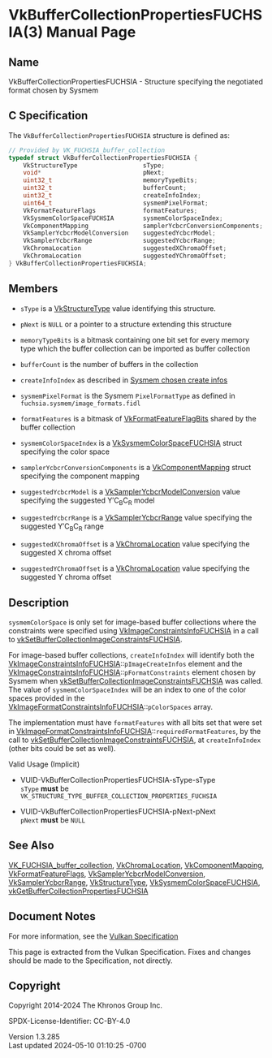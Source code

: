 # VkBufferCollectionPropertiesFUCHSIA(3) Manual Page

## Name

VkBufferCollectionPropertiesFUCHSIA - Structure specifying the
negotiated format chosen by Sysmem



## <a href="#_c_specification" class="anchor"></a>C Specification

The `VkBufferCollectionPropertiesFUCHSIA` structure is defined as:

``` c
// Provided by VK_FUCHSIA_buffer_collection
typedef struct VkBufferCollectionPropertiesFUCHSIA {
    VkStructureType                  sType;
    void*                            pNext;
    uint32_t                         memoryTypeBits;
    uint32_t                         bufferCount;
    uint32_t                         createInfoIndex;
    uint64_t                         sysmemPixelFormat;
    VkFormatFeatureFlags             formatFeatures;
    VkSysmemColorSpaceFUCHSIA        sysmemColorSpaceIndex;
    VkComponentMapping               samplerYcbcrConversionComponents;
    VkSamplerYcbcrModelConversion    suggestedYcbcrModel;
    VkSamplerYcbcrRange              suggestedYcbcrRange;
    VkChromaLocation                 suggestedXChromaOffset;
    VkChromaLocation                 suggestedYChromaOffset;
} VkBufferCollectionPropertiesFUCHSIA;
```

## <a href="#_members" class="anchor"></a>Members

- `sType` is a [VkStructureType](https://registry.khronos.org/vulkan/specs/1.3-extensions/man/html/VkStructureType.html) value identifying
  this structure.

- `pNext` is `NULL` or a pointer to a structure extending this structure

- `memoryTypeBits` is a bitmask containing one bit set for every memory
  type which the buffer collection can be imported as buffer collection

- `bufferCount` is the number of buffers in the collection

- `createInfoIndex` as described in <a
  href="https://registry.khronos.org/vulkan/specs/1.3-extensions/html/vkspec.html#sysmem-chosen-create-infos"
  target="_blank" rel="noopener">Sysmem chosen create infos</a>

- `sysmemPixelFormat` is the Sysmem `PixelFormatType` as defined in
  `fuchsia.sysmem/image_formats.fidl`

- `formatFeatures` is a bitmask of
  [VkFormatFeatureFlagBits](https://registry.khronos.org/vulkan/specs/1.3-extensions/man/html/VkFormatFeatureFlagBits.html) shared by the
  buffer collection

- `sysmemColorSpaceIndex` is a
  [VkSysmemColorSpaceFUCHSIA](https://registry.khronos.org/vulkan/specs/1.3-extensions/man/html/VkSysmemColorSpaceFUCHSIA.html) struct
  specifying the color space

- `samplerYcbcrConversionComponents` is a
  [VkComponentMapping](https://registry.khronos.org/vulkan/specs/1.3-extensions/man/html/VkComponentMapping.html) struct specifying the
  component mapping

- `suggestedYcbcrModel` is a
  [VkSamplerYcbcrModelConversion](https://registry.khronos.org/vulkan/specs/1.3-extensions/man/html/VkSamplerYcbcrModelConversion.html)
  value specifying the suggested Y′C<sub>B</sub>C<sub>R</sub> model

- `suggestedYcbcrRange` is a
  [VkSamplerYcbcrRange](https://registry.khronos.org/vulkan/specs/1.3-extensions/man/html/VkSamplerYcbcrRange.html) value specifying the
  suggested Y′C<sub>B</sub>C<sub>R</sub> range

- `suggestedXChromaOffset` is a
  [VkChromaLocation](https://registry.khronos.org/vulkan/specs/1.3-extensions/man/html/VkChromaLocation.html) value specifying the
  suggested X chroma offset

- `suggestedYChromaOffset` is a
  [VkChromaLocation](https://registry.khronos.org/vulkan/specs/1.3-extensions/man/html/VkChromaLocation.html) value specifying the
  suggested Y chroma offset

## <a href="#_description" class="anchor"></a>Description

`sysmemColorSpace` is only set for image-based buffer collections where
the constraints were specified using
[VkImageConstraintsInfoFUCHSIA](https://registry.khronos.org/vulkan/specs/1.3-extensions/man/html/VkImageConstraintsInfoFUCHSIA.html) in a
call to
[vkSetBufferCollectionImageConstraintsFUCHSIA](https://registry.khronos.org/vulkan/specs/1.3-extensions/man/html/vkSetBufferCollectionImageConstraintsFUCHSIA.html).

For image-based buffer collections, `createInfoIndex` will identify both
the
[VkImageConstraintsInfoFUCHSIA](https://registry.khronos.org/vulkan/specs/1.3-extensions/man/html/VkImageConstraintsInfoFUCHSIA.html)::`pImageCreateInfos`
element and the
[VkImageConstraintsInfoFUCHSIA](https://registry.khronos.org/vulkan/specs/1.3-extensions/man/html/VkImageConstraintsInfoFUCHSIA.html)::`pFormatConstraints`
element chosen by Sysmem when
[vkSetBufferCollectionImageConstraintsFUCHSIA](https://registry.khronos.org/vulkan/specs/1.3-extensions/man/html/vkSetBufferCollectionImageConstraintsFUCHSIA.html)
was called. The value of `sysmemColorSpaceIndex` will be an index to one
of the color spaces provided in the
[VkImageFormatConstraintsInfoFUCHSIA](https://registry.khronos.org/vulkan/specs/1.3-extensions/man/html/VkImageFormatConstraintsInfoFUCHSIA.html)::`pColorSpaces`
array.

The implementation must have `formatFeatures` with all bits set that
were set in
[VkImageFormatConstraintsInfoFUCHSIA](https://registry.khronos.org/vulkan/specs/1.3-extensions/man/html/VkImageFormatConstraintsInfoFUCHSIA.html)::`requiredFormatFeatures`,
by the call to
[vkSetBufferCollectionImageConstraintsFUCHSIA](https://registry.khronos.org/vulkan/specs/1.3-extensions/man/html/vkSetBufferCollectionImageConstraintsFUCHSIA.html),
at `createInfoIndex` (other bits could be set as well).

Valid Usage (Implicit)

- <a href="#VUID-VkBufferCollectionPropertiesFUCHSIA-sType-sType"
  id="VUID-VkBufferCollectionPropertiesFUCHSIA-sType-sType"></a>
  VUID-VkBufferCollectionPropertiesFUCHSIA-sType-sType  
  `sType` **must** be
  `VK_STRUCTURE_TYPE_BUFFER_COLLECTION_PROPERTIES_FUCHSIA`

- <a href="#VUID-VkBufferCollectionPropertiesFUCHSIA-pNext-pNext"
  id="VUID-VkBufferCollectionPropertiesFUCHSIA-pNext-pNext"></a>
  VUID-VkBufferCollectionPropertiesFUCHSIA-pNext-pNext  
  `pNext` **must** be `NULL`

## <a href="#_see_also" class="anchor"></a>See Also

[VK_FUCHSIA_buffer_collection](https://registry.khronos.org/vulkan/specs/1.3-extensions/man/html/VK_FUCHSIA_buffer_collection.html),
[VkChromaLocation](https://registry.khronos.org/vulkan/specs/1.3-extensions/man/html/VkChromaLocation.html),
[VkComponentMapping](https://registry.khronos.org/vulkan/specs/1.3-extensions/man/html/VkComponentMapping.html),
[VkFormatFeatureFlags](https://registry.khronos.org/vulkan/specs/1.3-extensions/man/html/VkFormatFeatureFlags.html),
[VkSamplerYcbcrModelConversion](https://registry.khronos.org/vulkan/specs/1.3-extensions/man/html/VkSamplerYcbcrModelConversion.html),
[VkSamplerYcbcrRange](https://registry.khronos.org/vulkan/specs/1.3-extensions/man/html/VkSamplerYcbcrRange.html),
[VkStructureType](https://registry.khronos.org/vulkan/specs/1.3-extensions/man/html/VkStructureType.html),
[VkSysmemColorSpaceFUCHSIA](https://registry.khronos.org/vulkan/specs/1.3-extensions/man/html/VkSysmemColorSpaceFUCHSIA.html),
[vkGetBufferCollectionPropertiesFUCHSIA](https://registry.khronos.org/vulkan/specs/1.3-extensions/man/html/vkGetBufferCollectionPropertiesFUCHSIA.html)

## <a href="#_document_notes" class="anchor"></a>Document Notes

For more information, see the <a
href="https://registry.khronos.org/vulkan/specs/1.3-extensions/html/vkspec.html#VkBufferCollectionPropertiesFUCHSIA"
target="_blank" rel="noopener">Vulkan Specification</a>

This page is extracted from the Vulkan Specification. Fixes and changes
should be made to the Specification, not directly.

## <a href="#_copyright" class="anchor"></a>Copyright

Copyright 2014-2024 The Khronos Group Inc.

SPDX-License-Identifier: CC-BY-4.0

Version 1.3.285  
Last updated 2024-05-10 01:10:25 -0700
